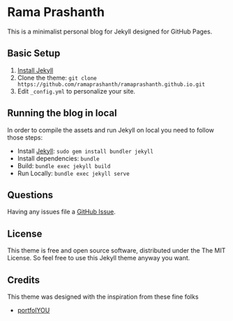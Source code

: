 # Rama Prashanth

This is a minimalist personal blog for Jekyll designed for GitHub Pages.

## Basic Setup

1. [Install Jekyll](http://jekyllrb.com)
2. Clone the theme: `git clone https://github.com/ramaprashanth/ramaprashanth.github.io.git`
3. Edit `_config.yml` to personalize your site.

## Running the blog in local

In order to compile the assets and run Jekyll on local you need to follow those steps:

- Install [Jekyll](https://jekyllrb.com): `sudo gem install bundler jekyll`
- Install dependencies: `bundle`
- Build: `bundle exec jekyll build`
- Run Locally: `bundle exec jekyll serve`

## Questions

Having any issues file a [GitHub Issue](https://github.com/ramaprashanth/ramaprashanth.github.io/issues/new).

## License

This theme is free and open source software, distributed under the The MIT License. So feel free to use this Jekyll theme anyway you want.

## Credits

This theme was designed with the inspiration from these fine folks

- [portfolYOU](https://github.com/YoussefRaafatNasry/portfolYOU)
